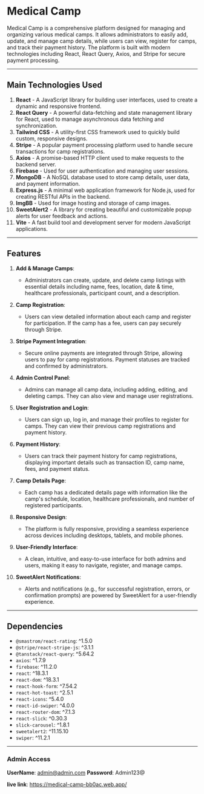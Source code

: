 # Medical Camp

Medical Camp is a comprehensive platform designed for managing and organizing various medical camps. It allows administrators to easily add, update, and manage camp details, while users can view, register for camps, and track their payment history. The platform is built with modern technologies including React, React Query, Axios, and Stripe for secure payment processing.

---

## Main Technologies Used

1. **React** - A JavaScript library for building user interfaces, used to create a dynamic and responsive frontend.
2. **React Query** - A powerful data-fetching and state management library for React, used to manage asynchronous data fetching and synchronization.
3. **Tailwind CSS** - A utility-first CSS framework used to quickly build custom, responsive designs.
4. **Stripe** - A popular payment processing platform used to handle secure transactions for camp registrations.
5. **Axios** - A promise-based HTTP client used to make requests to the backend server.
6. **Firebase** - Used for user authentication and managing user sessions.
7. **MongoDB** - A NoSQL database used to store camp details, user data, and payment information.
8. **Express.js** - A minimal web application framework for Node.js, used for creating RESTful APIs in the backend.
9. **ImgBB** - Used for image hosting and storage of camp images.
10. **SweetAlert2** - A library for creating beautiful and customizable popup alerts for user feedback and actions.
11. **Vite** - A fast build tool and development server for modern JavaScript applications.

---

## Features

1. **Add & Manage Camps**:
   - Administrators can create, update, and delete camp listings with essential details including name, fees, location, date & time, healthcare professionals, participant count, and a description.
2. **Camp Registration**:

   - Users can view detailed information about each camp and register for participation. If the camp has a fee, users can pay securely through Stripe.

3. **Stripe Payment Integration**:

   - Secure online payments are integrated through Stripe, allowing users to pay for camp registrations. Payment statuses are tracked and confirmed by administrators.

4. **Admin Control Panel**:

   - Admins can manage all camp data, including adding, editing, and deleting camps. They can also view and manage user registrations.

5. **User Registration and Login**:

   - Users can sign up, log in, and manage their profiles to register for camps. They can view their previous camp registrations and payment history.

6. **Payment History**:

   - Users can track their payment history for camp registrations, displaying important details such as transaction ID, camp name, fees, and payment status.

7. **Camp Details Page**:

   - Each camp has a dedicated details page with information like the camp's schedule, location, healthcare professionals, and number of registered participants.

8. **Responsive Design**:

   - The platform is fully responsive, providing a seamless experience across devices including desktops, tablets, and mobile phones.

9. **User-Friendly Interface**:

   - A clean, intuitive, and easy-to-use interface for both admins and users, making it easy to navigate, register, and manage camps.

10. **SweetAlert Notifications**:
    - Alerts and notifications (e.g., for successful registration, errors, or confirmation prompts) are powered by SweetAlert for a user-friendly experience.

---

## Dependencies

- `@smastrom/react-rating`: ^1.5.0
- `@stripe/react-stripe-js`: ^3.1.1
- `@tanstack/react-query`: ^5.64.2
- `axios`: ^1.7.9
- `firebase`: ^11.2.0
- `react`: ^18.3.1
- `react-dom`: ^18.3.1
- `react-hook-form`: ^7.54.2
- `react-hot-toast`: ^2.5.1
- `react-icons`: ^5.4.0
- `react-id-swiper`: ^4.0.0
- `react-router-dom`: ^7.1.3
- `react-slick`: ^0.30.3
- `slick-carousel`: ^1.8.1
- `sweetalert2`: ^11.15.10
- `swiper`: ^11.2.1

---

### Admin Access

**UserName**: admin@admin.com
**Password**: Admin123@

**live link**: https://medical-camp-bb0ac.web.app/
